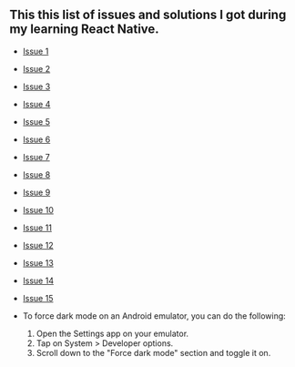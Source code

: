 ## This this list of issues and solutions I got during my learning React Native.

- [Issue 1](https://stackoverflow.com/questions/69875335/macos-how-to-install-java-17)
- [Issue 2](https://stackoverflow.com/questions/60404457/no-version-of-ndk-matched-the-requested-version)
- [Issue 3](https://stackoverflow.com/questions/70102059/react-native-expo-version-code-1-has-already-been-used-try-another-version-code)
- [Issue 4](https://stackoverflow.com/questions/47150410/failed-to-run-sdkmanager-list-with-java-9/68382384#68382384)
- [Issue 5](https://stackoverflow.com/questions/62797240/reactnative-cant-locate-android-sdk)
- [Issue 6](https://stackoverflow.com/questions/60404457/no-version-of-ndk-matched-the-requested-version)
- [Issue 7](https://github.com/facebook/watchman/issues/977)
- [Issue 8](https://stackoverflow.com/questions/70102059/react-native-expo-version-code-1-has-already-been-used-try-another-version-code)
- [Issue 9](https://stackoverflow.com/questions/35141419/visual-studio-code-color-picker/76066924#76066924)
- [Issue 10](https://stackoverflow.com/questions/50532485/how-to-bring-the-vscode-css-color-picker-feature-into-js-file-with-string-that-m)
- [Issue 11](https://callstack.github.io/react-native-paper/docs/guides/theming/)
- [Issue 12](https://stackoverflow.com/questions/68673335/is-there-a-quick-way-to-toggle-dark-mode-in-the-android-emulator)
- [Issue 13](https://github.com/facebook/react-native/issues/31806)
- [Issue 14](https://stackoverflow.com/questions/68243384/dark-mode-usecolorscheme-always-returns-light-on-android)
- [Issue 15](https://stackoverflow.com/questions/63367950/react-native-paper-dark-theme)

- To force dark mode on an Android emulator, you can do the following:
    1. Open the Settings app on your emulator.
    2. Tap on System > Developer options.
    3. Scroll down to the "Force dark mode" section and toggle it on.

